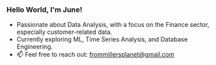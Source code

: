 ### Hello World, I'm June!

-  Passionate about Data Analysis, with a focus on the Finance sector, especially customer-related data.
-  Currently exploring ML, Time Series Analysis, and Database Engineering.
-  📫 Feel free to reach out: frommillersplanet@gmail.com

<!---
millersplanet/millersplanet is a ✨ special ✨ repository because its `README.md` (this file) appears on your GitHub profile.
You can click the Preview link to take a look at your changes.
--->
